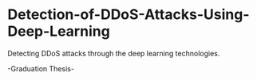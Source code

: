 # Detection-of-DDoS-Attacks-Using-Deep-Learning
Detecting DDoS attacks through the deep learning technologies.

-Graduation Thesis-
